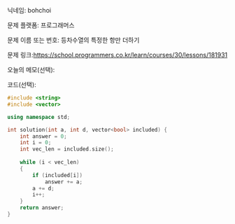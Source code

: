 닉네임: bohchoi

문제 플랫폼: 프로그래머스

문제 이름 또는 번호: 등차수열의 특정한 항만 더하기

문제 링크:https://school.programmers.co.kr/learn/courses/30/lessons/181931

오늘의 메모(선택):

코드(선택):

```cpp
#include <string>
#include <vector>

using namespace std;

int solution(int a, int d, vector<bool> included) {
    int answer = 0;
    int i = 0;
    int vec_len = included.size();
    
    while (i < vec_len)
    {
        if (included[i])
            answer += a;
        a += d;
        i++;
    }
    return answer;
}
```
